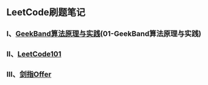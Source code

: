 ## LeetCode刷题笔记

### Ⅰ、[GeekBand算法原理与实践]()(01-GeekBand算法原理与实践)

### Ⅱ、[LeetCode101](02-LeetCode101)

### Ⅲ、[剑指Offer](03-剑指Offer)